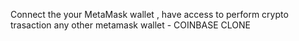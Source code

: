 Connect the your MetaMask wallet , have access to perform crypto trasaction any other metamask wallet - 
COINBASE CLONE

